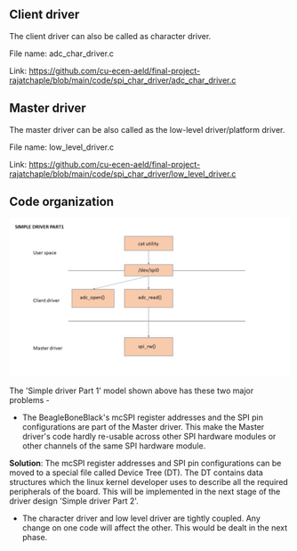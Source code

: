 ## Client driver

The client driver can also be called as character driver.

File name: adc_char_driver.c

Link: https://github.com/cu-ecen-aeld/final-project-rajatchaple/blob/main/code/spi_char_driver/adc_char_driver.c


## Master driver

The master driver can be also called as the low-level driver/platform driver.

File name: low_level_driver.c

Link: https://github.com/cu-ecen-aeld/final-project-rajatchaple/blob/main/code/spi_char_driver/low_level_driver.c

## Code organization

![simple-driver-1](https://github.com/cu-ecen-aeld/final-project-rajatchaple/blob/main/images/simple-driver-1.jpg)

The 'Simple driver Part 1' model shown above has these two major problems - 

 - The BeagleBoneBlack's mcSPI register addresses and the SPI pin configurations are part of the Master driver. This make the Master driver's code hardly re-usable across other SPI hardware modules or other channels of the same SPI hardware module. 
 
 **Solution**: The mcSPI register addresses and SPI pin configurations can be moved to a special file called Device Tree (DT). The DT contains data structures which the linux kernel developer uses to describe all the required peripherals of the board. This will be implemented in the next stage of the driver design 'Simple driver Part 2'.

  - The character driver and low level driver are tightly coupled. Any change on one code will affect the other. This would be dealt in the next phase.
